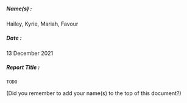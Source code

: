 ##### Name(s) :
Hailey, Kyrie, Mariah, Favour

##### Date :
13 December 2021

##### Report Title :

```
TODO
```



(Did you remember to add your name(s) to the top of this document?)
